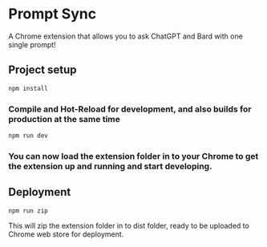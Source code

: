 
# Prompt Sync

A Chrome extension that allows you to ask ChatGPT and Bard with one single prompt!

## Project setup

```sh
npm install
```

### Compile and Hot-Reload for development, and also builds for production at the same time

```sh
npm run dev
```

### You can now load the extension folder in to your Chrome to get the extension up and running and start developing.

## Deployment

```sh
npm run zip
```

This will zip the extension folder in to dist folder, ready to be uploaded to Chrome web store for deployment.